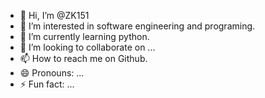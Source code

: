 - 👋 Hi, I’m @ZK151
- 👀 I’m interested in software engineering and programing.
- 🌱 I’m currently learning python.
- 💞️ I’m looking to collaborate on ...
- 📫 How to reach me on Github.
- 😄 Pronouns: ...
- ⚡ Fun fact: ...

<!---
ZK151/ZK151 is a ✨ special ✨ repository because its `README.md` (this file) appears on your GitHub profile.
You can click the Preview link to take a look at your changes.
--->
